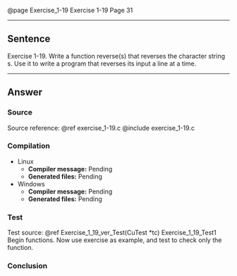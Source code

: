 @page Exercise_1-19 Exercise 1-19
Page 31
 
---

## Sentence
Exercise 1-19. Write a function reverse(s) that reverses the character string s. Use it to write a program that reverses its input a line at a time.

---

## Answer

### Source
Source reference: @ref exercise_1-19.c
@include exercise_1-19.c

### Compilation
- Linux
  - **Compiler message:** Pending
  - **Generated files:** Pending
- Windows
  - **Compiler message:** Pending
  - **Generated files:** Pending

### Test
Test source: @ref Exercise_1_19_ver_Test(CuTest *tc)
Exercise_1_19_Test1
Begin functions. Now use exercise as example, and test to check only the function.

### Conclusion
